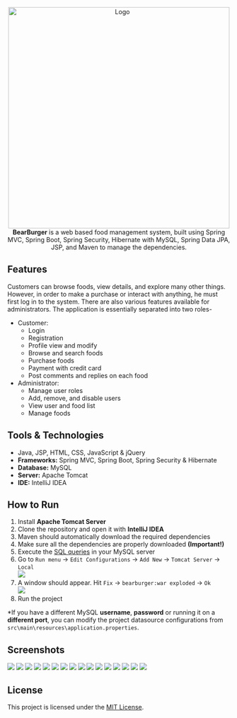 <p align= "center">
    <img src="https://raofin.github.io/r/img/BearBurger/nav-logo.png" title="Logo" alt="Logo" width="500px">
    <br/>
    <b>BearBurger</b> is a web based food management system, built using Spring MVC, Spring Boot, Spring Security, Hibernate with MySQL, Spring Data JPA, JSP, and Maven to manage the dependencies.
</p>

## Features
Customers can browse foods, view details, and explore many other things. However, in order to make a purchase or interact with anything, he must first log in to the system. There are also various features available for administrators. The application is essentially separated into two roles-
* Customer:
    * Login
    * Registration
    * Profile view and modify
    * Browse and search foods
    * Purchase foods
    * Payment with credit card
    * Post comments and replies on each food
* Administrator:
    * Manage user roles
    * Add, remove, and disable users
    * View user and food list
    * Manage foods

## Tools & Technologies
* Java, JSP, HTML, CSS, JavaScript & jQuery
* **Frameworks:** Spring MVC, Spring Boot, Spring Security & Hibernate
* **Database:** MySQL
* **Server:** Apache Tomcat
* **IDE:** IntelliJ IDEA

## How to Run
1. Install **Apache Tomcat Server**
2. Clone the repository and open it with **IntelliJ IDEA**
3. Maven should automatically download the required dependencies
4. Make sure all the dependencies are properly downloaded **(Important!)**
5. Execute the [SQL queries](src/main/resources/database/app.sql) in your MySQL server
6. Go to `Run menu` -> `Edit Configurations` -> `Add New` -> `Tomcat Server` -> `Local`<br><img src="https://raofin.github.io/r/img/BearBurger/tut-1.png">
7. A window should appear. Hit `Fix` -> `bearburger:war exploded` -> `Ok`<br><img src="https://raofin.github.io/r/img/BearBurger/tut-2.png">
8. Run the project

*If you have a different MySQL **username**, **password** or running it on a **different port**, you can modify the project datasource configurations from `src\main\resources\application.properties`.

## Screenshots
<img src="https://raofin.github.io/r/img/BearBurger/(1).jpg">
<img src="https://raofin.github.io/r/img/BearBurger/(2).jpg">
<img src="https://raofin.github.io/r/img/BearBurger/(3).jpg">
<img src="https://raofin.github.io/r/img/BearBurger/(4).jpg">
<img src="https://raofin.github.io/r/img/BearBurger/(5).jpg">
<img src="https://raofin.github.io/r/img/BearBurger/(6).jpg">
<img src="https://raofin.github.io/r/img/BearBurger/(7).jpg">
<img src="https://raofin.github.io/r/img/BearBurger/(8).jpg">
<img src="https://raofin.github.io/r/img/BearBurger/(9).jpg">
<img src="https://raofin.github.io/r/img/BearBurger/(10).jpg">
<img src="https://raofin.github.io/r/img/BearBurger/(11).jpg">
<img src="https://raofin.github.io/r/img/BearBurger/(12).jpg">
<img src="https://raofin.github.io/r/img/BearBurger/(13).jpg">
<img src="https://raofin.github.io/r/img/BearBurger/(14).jpg">
<img src="https://raofin.github.io/r/img/BearBurger/(15).jpg">
<img src="https://raofin.github.io/r/img/BearBurger/(16).jpg">

## License
This project is licensed under the [MIT License](LICENSE.md).

